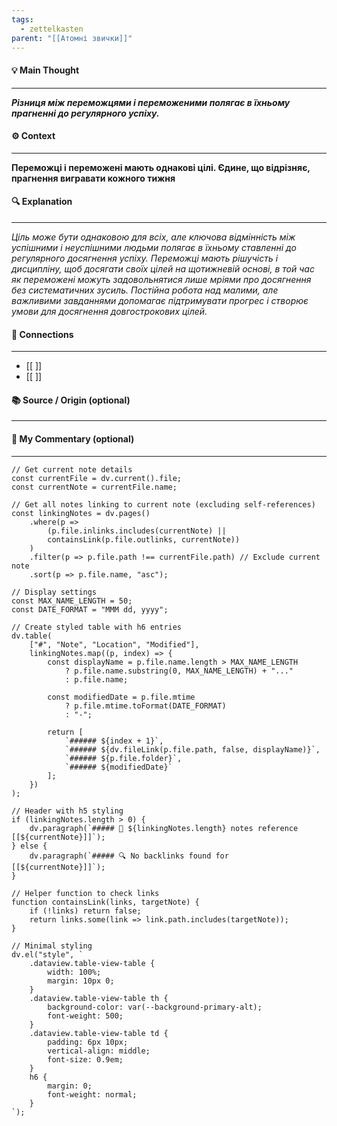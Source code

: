 ```yaml
---
tags:
  - zettelkasten
parent: "[[Атомні звички]]"
---
```

#### 💡 Main Thought  
---
***Різниця між переможцями і переможеними полягає в їхньому прагненні до регулярного успіху.***

#### ⚙ Context  
---
**Переможці і переможені мають однакові цілі. Єдине, що відрізняє, прагнення вигравати кожного тижня**

#### 🔍 Explanation  
---
*Ціль може бути однаковою для всіх, але ключова відмінність між успішними і неуспішними людьми полягає в їхньому ставленні до регулярного досягнення успіху. Переможці мають рішучість і дисципліну, щоб досягати своїх цілей на щотижневій основі, в той час як переможені можуть задовольнятися лише мріями про досягнення без систематичних зусиль. Постійна робота над малими, але важливими завданнями допомагає підтримувати прогрес і створює умови для досягнення довгострокових цілей.*

#### 🧱 Connections  
---
- [[ ]]  
- [[ ]]


#### 📚 Source / Origin (optional)  
---


#### 🧠 My Commentary (optional)  
---


```dataviewjs
// Get current note details
const currentFile = dv.current().file;
const currentNote = currentFile.name;

// Get all notes linking to current note (excluding self-references)
const linkingNotes = dv.pages()
    .where(p => 
        (p.file.inlinks.includes(currentNote) || 
        containsLink(p.file.outlinks, currentNote))
    )
    .filter(p => p.file.path !== currentFile.path) // Exclude current note
    .sort(p => p.file.name, "asc");

// Display settings
const MAX_NAME_LENGTH = 50;
const DATE_FORMAT = "MMM dd, yyyy";

// Create styled table with h6 entries
dv.table(
    ["#", "Note", "Location", "Modified"],
    linkingNotes.map((p, index) => {
        const displayName = p.file.name.length > MAX_NAME_LENGTH
            ? p.file.name.substring(0, MAX_NAME_LENGTH) + "..." 
            : p.file.name;
        
        const modifiedDate = p.file.mtime 
            ? p.file.mtime.toFormat(DATE_FORMAT) 
            : "-";

        return [
            `###### ${index + 1}`,
            `###### ${dv.fileLink(p.file.path, false, displayName)}`,
            `###### ${p.file.folder}`,
            `###### ${modifiedDate}`
        ];
    })
);

// Header with h5 styling
if (linkingNotes.length > 0) {
    dv.paragraph(`##### 📌 ${linkingNotes.length} notes reference [[${currentNote}]]`);
} else {
    dv.paragraph(`##### 🔍 No backlinks found for [[${currentNote}]]`);
}

// Helper function to check links
function containsLink(links, targetNote) {
    if (!links) return false;
    return links.some(link => link.path.includes(targetNote));
}

// Minimal styling
dv.el("style", `
    .dataview.table-view-table {
        width: 100%;
        margin: 10px 0;
    }
    .dataview.table-view-table th {
        background-color: var(--background-primary-alt);
        font-weight: 500;
    }
    .dataview.table-view-table td {
        padding: 6px 10px;
        vertical-align: middle;
        font-size: 0.9em;
    }
    h6 {
        margin: 0;
        font-weight: normal;
    }
`);
```